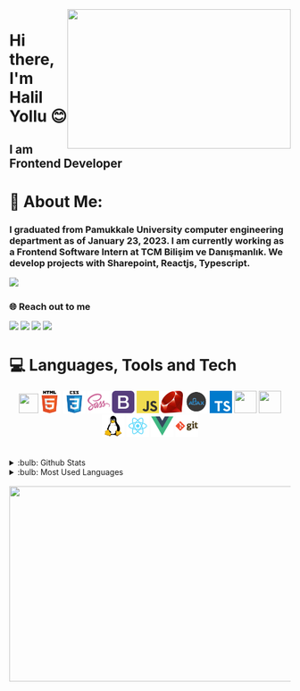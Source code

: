 <img src = 'https://media.giphy.com/media/3oEjHQn7PBRvy9A5mE/giphy.gif' align = 'right' width = '400' height = '250'>

# Hi there, I'm Halil Yollu :blush: 
## I am Frontend Developer

# 💫 About Me:
### I graduated from Pamukkale University computer engineering department as of January 23, 2023. I am currently working as a Frontend Software Intern at TCM Bilişim ve Danışmanlık. We develop projects with Sharepoint, Reactjs, Typescript.

<img src='https://komarev.com/ghpvc/?username=halilyollu&color=blueviolet'>

### 🌐 Reach out to me

[<img width="40" src="https://img.icons8.com/color/48/000000/twitter--v1.png" />][twitter]
[<img width="40" src="https://img.icons8.com/fluency/48/000000/instagram-new.png" />][instagram]
[<img width="40" src="https://img.icons8.com/color/48/000000/linkedin-circled--v1.png" />][linkedin]
[<img width="40" src="https://img.icons8.com/external-flaticons-lineal-color-flat-icons/64/000000/external-portfolio-job-search-flaticons-lineal-color-flat-icons-2.png" />][portfolio]
<br />

# 💻 Languages, Tools and Tech
<div align='center'>
    <img src='https://img.icons8.com/external-kiranshastry-lineal-color-kiranshastry/344/external-tick-delivery-kiranshastry-lineal-color-kiranshastry.png' width='35' height='35'><img src = 'https://raw.githubusercontent.com/github/explore/80688e429a7d4ef2fca1e82350fe8e3517d3494d/topics/html/html.png' width='40' height='40'>
    <img src = 'https://raw.githubusercontent.com/github/explore/80688e429a7d4ef2fca1e82350fe8e3517d3494d/topics/css/css.png' width='40' height='40'>
    <img src = 'https://raw.githubusercontent.com/github/explore/80688e429a7d4ef2fca1e82350fe8e3517d3494d/topics/sass/sass.png' width='40' height='40'>
    <img src = 'https://raw.githubusercontent.com/github/explore/80688e429a7d4ef2fca1e82350fe8e3517d3494d/topics/bootstrap/bootstrap.png' width='40' height='40'>
    <img src = 'https://raw.githubusercontent.com/github/explore/80688e429a7d4ef2fca1e82350fe8e3517d3494d/topics/javascript/javascript.png' width='40' height='40'>
    <img src = 'https://raw.githubusercontent.com/github/explore/80688e429a7d4ef2fca1e82350fe8e3517d3494d/topics/ruby/ruby.png' width='40' height='40'>
    <img src = 'https://raw.githubusercontent.com/github/explore/8be26d91eb231fec0b8856359979ac09f27173fd/topics/ajax/ajax.png' width='40' height='40'>
    <img src = 'https://raw.githubusercontent.com/github/explore/80688e429a7d4ef2fca1e82350fe8e3517d3494d/topics/typescript/typescript.png' width='40' height='40'>
    <img src = 'https://www.adobe.com/content/dam/cc/tnt/emea/emea0856/photoshop.svg' width='40' height='40'>
    <img src = 'https://helpx.adobe.com/content/dam/help/en/xd/get-started/jcr_content/main-pars/step_with_text/step-with-text-pars/imageandtext/imageandtextimage/XD.png' width='40' height='40'>
    <img src = 'https://raw.githubusercontent.com/github/explore/80688e429a7d4ef2fca1e82350fe8e3517d3494d/topics/linux/linux.png' width='40' height='40'>
    <img src = 'https://raw.githubusercontent.com/github/explore/80688e429a7d4ef2fca1e82350fe8e3517d3494d/topics/react/react.png' width='40' height='40'>
    <img src = 'https://raw.githubusercontent.com/github/explore/80688e429a7d4ef2fca1e82350fe8e3517d3494d/topics/vue/vue.png' width='40' height='40'>
    <img src = 'https://raw.githubusercontent.com/github/explore/80688e429a7d4ef2fca1e82350fe8e3517d3494d/topics/git/git.png' width='40' height='40'>
</div>


<br />
<br />

<div align='left'>
    <details width='300'>
    <summary>:bulb: Github Stats</summary>
    <img src='https://github-readme-stats.vercel.app/api?username=halilyollu&theme=radical'>
    ![](https://github-readme-stats.vercel.app/api?username=halilyollu&theme=react&hide_border=false&include_all_commits=false&count_private=false)<br/>
    ![](https://github-readme-streak-stats.herokuapp.com/?user=halilyollu&theme=react&hide_border=false)<br/>
    </details>
    <details width='300'>
    <summary>:bulb: Most Used Languages</summary>
    <img src='https://github-readme-stats.vercel.app/api/top-langs/?username=halilyollu&layout=compact'>
    </details>
</div>

<br />

<div align='center'>
    <img src = 'https://media0.giphy.com/media/UQaRUOLveyjNC/giphy.gif?cid=ecf05e47rcw0yg1b1ugkqbcw9yi8fhc19kftbuao51wziaqf&rid=giphy.gif&ct=g' width = '900' height = '350'>
</div>

[twitter]: https://twitter.com/dostaviskiii
[instagram]: https://www.instagram.com/halil.yll/
[linkedin]: https://www.linkedin.com/in/halil-yollu-17b8b9207/
[portfolio]: https://halilyollu.github.io/halil-yollu.github.io/myPortfolio/
